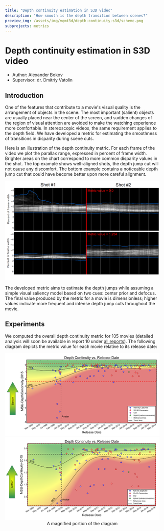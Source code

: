 ```yaml
---
title: "Depth continuity estimation in S3D video"
description: "How smooth is the depth transition between scenes?"
preview_img: /assets/img/vqmt3d/depth-continuity-s3d/scheme.png
subprojects: metrics
---
```


# Depth continuity estimation in S3D video

- Author: Alexander Bokov
- Supervisor: dr. Dmitriy Vatolin

## Introduction

One of the features that contribute to a movie's visual quality is the arrangement of objects in the scene. The most important (salient) objects are usually placed near the center of the screen, and sudden changes of the region of visual attention are avoided to make the watching experience more comfortable.
In stereoscopic videos, the same requirement applies to the depth field. We have developed a metric for estimating the smoothness of transitions in disparity during scene cuts.

Here is an illustration of the depth continuity metric. For each frame of the video we plot the parallax range, expressed in percent of frame width. Brighter areas on the chart correspond to more common disparity values in the shot. The top example shows well-aligned shots, the depth jump cut will not cause any discomfort. The bottom example contains a noticeable depth jump cut that could have become better upon more careful alignment.

<div class="center">
    <img src="/assets/img/vqmt3d/depth-continuity-s3d/scheme.png"><br>
</div>

The developed metric aims to estimate the depth jumps while assuming a simple visual saliency model based on two cues: center prior and defocus. The final value produced by the metric for a movie is dimensionless; higher values indicate more frequent and intense depth jump cuts throughout the movie.

## Experiments

We computed the overall depth continuity metric for 105 movies (detailed analysis will soon be available in report 10 under <a href="/stereo_quality/reports">all reports</a>). The following diagram depicts the metric value for each movie relative to its release date:

<div class="center">
    <img src="/assets/img/vqmt3d/depth-continuity-s3d/graph1.png"><br>
</div>

<div class="center">
    <img src="/assets/img/vqmt3d/depth-continuity-s3d/graph2.png"><br>
</div>
<div style="text-align: center;">A magnified portion of the diagram</div>
